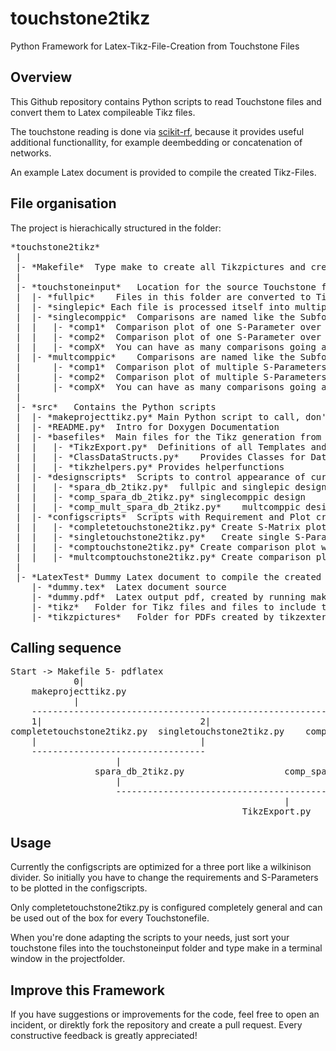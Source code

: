 # touchstone2tikz
Python Framework for Latex-Tikz-File-Creation from Touchstone Files

## Overview

This Github repository contains Python scripts to read Touchstone files and convert them to Latex compileable Tikz files.

The touchstone reading is done via <a href=http://scikit-rf.readthedocs.io/en/latest/index.html>scikit-rf</a>, because it provides useful additional functionallity, for example deembedding or concatenation of networks.

An example Latex document is provided to compile the created Tikz-Files.

## File organisation

The project is hierachically structured in the folder:
<pre>
*touchstone2tikz*
 |
 |- *Makefile*	Type make to create all Tikzpictures and create a PDF-file
 |
 |- *touchstoneinput*	Location for the source Touchstone files
 |	|- *fullpic*	Files in this folder are converted to Tikzplots with full S-Matrix
 |	|- *singlepic* Each file is processed itself into multiple Tikzplots
 |	|- *singlecomppic*	Comparisons are named like the Subfolders in the Plot
 |	|	|- *comp1*	Comparison plot of one S-Parameter over all contained Files
 |	|	|- *comp2*	Comparison plot of one S-Parameter over all contained Files
 |	|	|- *compX*	You can have as many comparisons going as you create subfolders
 |	|- *multcomppic*	Comparisons are named like the Subfolders in the Plot
 |		|- *comp1*	Comparison plot of multiple S-Parameters over all contained Files
 |		|- *comp2*	Comparison plot of multiple S-Parameters over all contained Files
 |		|- *compX*	You can have as many comparisons going as you create subfolders
 |
 |- *src*	Contains the Python scripts
 |	|- *makeprojecttikz.py*	Main Python script to call, don't edit
 |	|- *README.py*	Intro for Doxygen Documentation
 |	|- *basefiles*	Main files for the Tikz generation from arbitrary Data
 |	|	|- *TikzExport.py*	Definitions of all Templates and of Class for Tikz file creation
 |	|	|- *ClassDataStructs.py*	Provides Classes for Data handling
 |	|	|- *tikzhelpers.py*	Provides helperfunctions
 |	|- *designscripts*	Scripts to control appearance of curves, legend...
 |	|	|- *spara_db_2tikz.py*	fullpic and singlepic design
 |	|	|- *comp_spara_db_2tikz.py*	singlecomppic design
 |	|	|- *comp_mult_spara_db_2tikz.py*	multcomppic design
 |	|- *configscripts*	Scripts with Requirement and Plot creation control, adjust to your needs
 |	|	|- *completetouchstone2tikz.py*	Create S-Matrix plot from files in fullpic
 |	|	|- *singletouchstone2tikz.py*	Create single S-Param plots from files in singlepic
 |	|	|- *comptouchstone2tikz.py*	Create comparison plot with single S-Param from files in subfolders of singlecomppic
 |	|	|- *multcomptouchstone2tikz.py*	Create comparison plot with multiple S-Param from files in subfolders of multcomppic
 |
 |- *LatexTest*	Dummy Latex document to compile the created Tikz plots
 	|- *dummy.tex*	Latex document source
 	|- *dummy.pdf*	Latex output pdf, created by running make
 	|- *tikz*	Folder for Tikz files and files to include those into the document
 	|- *tikzpictures*	Folder for PDFs created by tikzexternalize
</pre>

## Calling sequence

<pre>
Start -> Makefile 5- pdflatex
			0|
	makeprojecttikz.py
			|
	-----------------------------------------------------------------------------------------
	1|								2|							3|							4|
completetouchstone2tikz.py 	singletouchstone2tikz.py 	comptouchstone2tikz.py 	multcomptouchstone2tikz.py
	|								|							|							|
	---------------------------------							|							|
					|											|							|
				spara_db_2tikz.py 					comp_spara_db_2tikz.py 			comp_mult_spara_db_2tikz.py
					|											|							|
					-------------------------------------------------------------------------
													|
											TikzExport.py
</pre>

## Usage

Currently the configscripts are optimized for a three port like a wilkinison divider.
So initially you have to change the requirements and S-Parameters to be plotted in the configscripts.

Only completetouchstone2tikz.py is configured completely general and can be used out of the box for every Touchstonefile.

When you're done adapting the scripts to your needs, just sort your touchstone files into the touchstoneinput folder and type make in a terminal window in the projectfolder.

## Improve this Framework

If you have suggestions or improvements for the code, feel free to open an incident, or direktly fork the repository and create a pull request. Every constructive feedback is greatly appreciated!
